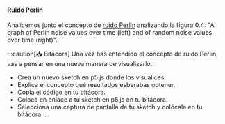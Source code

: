 #### Ruido Perlin

Analicemos junto el concepto de [ruido Perlin](https://natureofcode.com/random/#a-smoother-approach-with-perlin-noise) 
analizando la figura 0.4: "A graph of Perlin noise values over time (left) and of random noise values over time (right)".

:::caution[📤 Bitácora] 
Una vez has entendido el concepto de ruido Perlin, vas a pensar en una nueva manera de visualizarlo.

* Crea un nuevo sketch en p5.js donde los visualices.
* Explica el concepto qué resultados esberabas obtener.
* Copia el código en tu bitácora.
* Coloca en enlace a tu sketch en p5.js en tu bitácora.
* Selecciona una captura de pantalla de tu sketch y colócala en tu bitácora.
:::
